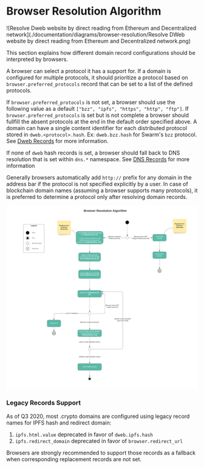 # Browser Resolution Algorithm

!\[Resolve Dweb website by direct reading from Ethereum and Decentralized network\]\(./documentation/diagrams/browser-resolution/Resolve DWeb website by direct reading from Ethereum and Decentralized network.png\)

This section explains how different domain record configurations should be interpreted by browsers.

A browser can select a protocol it has a support for. If a domain is configured for multiple protocols, it should prioritize a protocol based on `browser.preferred_protocols` record that can be set to a list of the defined protocols.

If `browser.preferred_protocols` is not set, a browser should use the following value as a default `["bzz", "ipfs", "https", "http", "ftp"]`. If `browser.preferred_protocols` is set but is not complete a browser should fullfill the absent protocols at the end in the default order specified above. A domain can have a single content identifier for each distributed protocol stored in `dweb.<protocol>.hash`. Ex: `dweb.bzz.hash` for Swarm's `bzz` protocol. See [Dweb Records](https://github.com/unstoppabledomains/dot-crypto/blob/master/ARCHITECTURE.md#dweb-records) for more information.

If none of `dweb` hash records is set, a browser should fall back to DNS resolution that is set within `dns.*` namespace. See [DNS Records](https://github.com/unstoppabledomains/dot-crypto/blob/master/ARCHITECTURE.md#dns-records) for more information

Generally browsers automatically add `http://` prefix for any domain in the address bar if the protocol is not specified explicitly by a user. In case of blockchain domain names \(assuming a browser supports many protocols\), it is preferred to determine a protocol only after resolving domain records.

![](.gitbook/assets/browser_resolution_algorithm.png)

### Legacy Records Support

As of Q3 2020, most .crypto domains are configured using legacy record names for IPFS hash and redirect domain:

1. `ipfs.html.value` deprecated in favor of `dweb.ipfs.hash`
2. `ipfs.redirect_domain` deprecated in favor of `browser.redirect_url`

Browsers are strongly recommended to support those records as a fallback when corresponding replacement records are not set.

